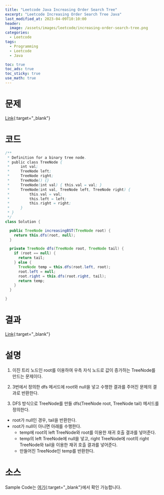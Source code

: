 ```yaml
---
title: "Leetcode Java Increasing Order Search Tree"
excerpt: "Leetcode Increasing Order Search Tree Java"
last_modified_at: 2023-04-09T10:10:00
header:
  image: /assets/images/leetcode/increasing-order-search-tree.png
categories:
  - Leetcode
tags:
  - Programming
  - Leetcode
  - Java

toc: true
toc_ads: true
toc_sticky: true
use_math: true
---
```

# 문제
[Link](https://leetcode.com/problems/increasing-order-search-tree){:target="_blank"}

# 코드
```java
/**
 * Definition for a binary tree node.
 * public class TreeNode {
 *     int val;
 *     TreeNode left;
 *     TreeNode right;
 *     TreeNode() {}
 *     TreeNode(int val) { this.val = val; }
 *     TreeNode(int val, TreeNode left, TreeNode right) {
 *         this.val = val;
 *         this.left = left;
 *         this.right = right;
 *     }
 * }
 */
class Solution {

  public TreeNode increasingBST(TreeNode root) {
    return this.dfs(root, null);
  }

  private TreeNode dfs(TreeNode root, TreeNode tail) {
    if (root == null) {
      return tail;
    } else {
      TreeNode temp = this.dfs(root.left, root);
      root.left = null;
      root.right = this.dfs(root.right, tail);
      return temp;
    }
  }

}
```

# 결과
[Link](https://leetcode.com/problems/increasing-order-search-tree/submissions/930393509/){:target="_blank"}

# 설명
1. 이진 트리 노드인 root를 이용하여 우측 자식 노드로 값이 증가하는 TreeNode를 만드는 문제이다.

2. 3번에서 정의한 dfs 메서드에 root와 null을 넣고 수행한 결과를 주어진 문제의 결과로 반환한다.

3. DFS 방식으로 TreeNode를 만들 dfs(TreeNode root, TreeNode tail) 메서드를 정의한다.
- root가 null인 경우, tail을 반환한다.
- root가 null이 아니면 아래를 수행한다.
  - temp에 root의 left TreeNode와 root를 이용한 재귀 호출 결과를 넣어준다.
  - temp의 left TreeNode에 null을 넣고, right TreeNode에 root의 right TreeNode와 tail을 이용한 재귀 호출 결과를 넣어준다.
  - 만들어진 TreeNode인 temp를 반환한다.

# 소스
Sample Code는 [여기](https://github.com/GracefulSoul/leetcode/blob/master/src/main/java/gracefulsoul/problems/IncreasingOrderSearchTree.java){:target="_blank"}에서 확인 가능합니다.